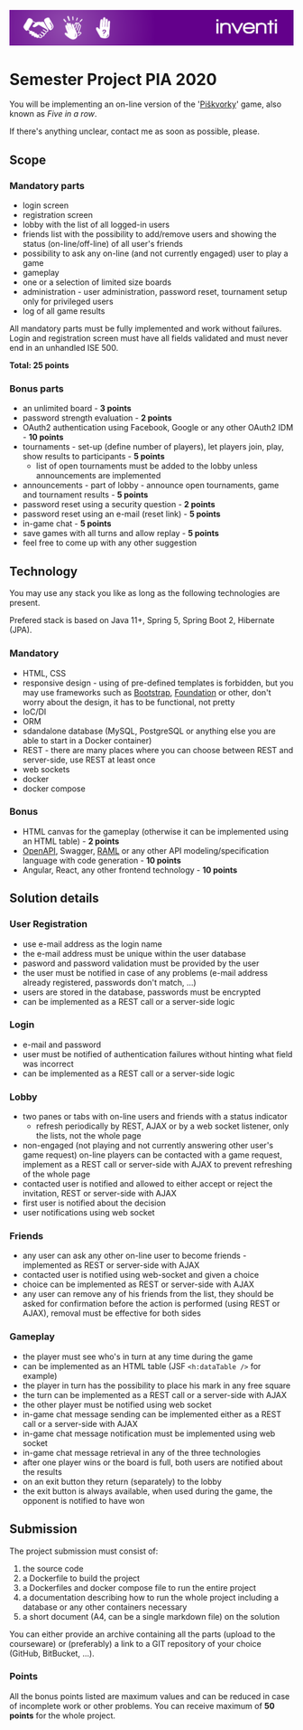 ![Inventi](../img/inventi.png)

# Semester Project PIA 2020

You will be implementing an on-line version of the
'[Piškvorky](https://cs.wikipedia.org/wiki/Pi%C5%A1kvorky)' game,
also known as *Five in a row*.

If there's anything unclear, contact me as soon as possible, please.

## Scope

### Mandatory parts

* login screen
* registration screen
* lobby with the list of all logged-in users
* friends list with the possibility to add/remove users and showing the status
(on-line/off-line) of all user's friends
* possibility to ask any on-line (and not currently engaged) user to play a game
* gameplay
* one or a selection of limited size boards
* administration - user administration, password reset, tournament setup only for privileged
users
* log of all game results

All mandatory parts must be fully implemented and work without failures. Login and registration
screen must have all fields validated and must never end in an unhandled ISE 500.

**Total: 25 points**

### Bonus parts

* an unlimited board - **3 points**
* password strength evaluation - **2 points**
* OAuth2 authentication using Facebook, Google or any other OAuth2 IDM - **10 points**
* tournaments - set-up (define number of players), let players join, play, show
results to participants - **5 points**
  - list of open tournaments must be added to the lobby unless announcements 
	are implemented
* announcements - part of lobby - announce open tournaments, game and tournament results - **5 points**
* password reset using a security question - **2 points**
* password reset using an e-mail (reset link) - **5 points**
* in-game chat - **5 points**
* save games with all turns and allow replay - **5 points**
* feel free to come up with any other suggestion

## Technology

You may use any stack you like as long as the following technologies
are present.

Prefered stack is based on Java 11+, Spring 5, Spring Boot 2, Hibernate (JPA).

### Mandatory

* HTML, CSS
* responsive design - using of pre-defined templates is forbidden, but you
may use frameworks such as [Bootstrap](https://getbootstrap.com/),
[Foundation](https://get.foundation/) or other, don't worry about
the design, it has to be functional, not pretty
* IoC/DI
* ORM
* sdandalone database (MySQL, PostgreSQL or anything else you are able to
start in a Docker container)
* REST - there are many places where you can choose between REST and server-side, use REST
at least once
* web sockets
* docker
* docker compose

### Bonus

* HTML canvas for the gameplay (otherwise it can be implemented using an HTML table) - **2 points**
* [OpenAPI](https://swagger.io/specification/), Swagger, [RAML](https://raml.org/)
or any other API modeling/specification language with code generation - **10 points**
* Angular, React, any other frontend technology - **10 points**

## Solution details

### User Registration

* use e-mail address as the login name
* the e-mail address must be unique within the user database
* pasword and password validation must be provided by the user
* the user must be notified in case of any problems (e-mail address already
registered, passwords don't match, ...)
* users are stored in the database, passwords must be encrypted
* can be implemented as a REST call or a server-side logic

### Login

* e-mail and password
* user must be notified of authentication failures without hinting what field was incorrect
* can be implemented as a REST call or a server-side logic

### Lobby

* two panes or tabs with on-line users and friends with a status indicator
  - refresh periodically by REST, AJAX or by a web socket listener, only the lists, not the whole page
* non-engaged (not playing and not currently answering other user's game request) on-line players
can be contacted with a game request, implement as a REST call or server-side with AJAX to prevent
refreshing of the whole page
* contacted user is notified and allowed to either accept or reject the invitation, REST or server-side
with AJAX
* first user is notified about the decision
* user notifications using web socket

### Friends

* any user can ask any other on-line user to become friends - implemented as REST or server-side with AJAX
* contacted user is notified using web-socket and given a choice
* choice can be implemented as REST or server-side with AJAX
* any user can remove any of his friends from the list, they should
be asked for confirmation before the action is performed (using REST or AJAX), removal
must be effective for both sides

### Gameplay

* the player must see who's in turn at any time during the game
* can be implemented as an HTML table (JSF `<h:dataTable />` for example)
* the player in turn has the possibility to place his mark in any free square
* the turn can be implemented as a REST call or a server-side with AJAX
* the other player must be notified using web socket
* in-game chat message sending can be implemented either as a REST call or a server-side with AJAX
* in-game chat message notification must be implemented using web socket
* in-game chat message retrieval in any of the three technologies
* after one player wins or the board is full, both users are notified about the results
* on an exit button they return (separately) to the lobby
* the exit button is always available, when used during the game, the opponent is
notified to have won

## Submission

The project submission must consist of:

1. the source code
2. a Dockerfile to build the project
3. a Dockerfiles and docker compose file to run the entire project
4. a documentation describing how to run the whole project including a database
or any other containers necessary
5. a short document (A4, can be a single markdown file) on the solution

You can either provide an archive containing all the parts (upload to the courseware)
or (preferably) a link to a GIT repository of your choice (GitHub, BitBucket, ...).

### Points

All the bonus points listed are maximum values and can be reduced in case of incomplete
work or other problems. You can receive maximum of **50 points** for the whole project.


